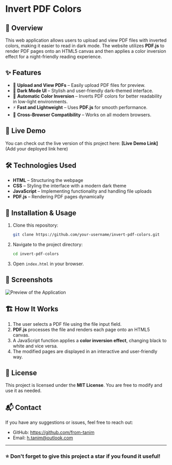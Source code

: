 # Invert PDF Colors

## 📌 Overview
This web application allows users to upload and view PDF files with inverted colors, making it easier to read in dark mode. The website utilizes **PDF.js** to render PDF pages onto an HTML5 canvas and then applies a color inversion effect for a night-friendly reading experience.

## ✨ Features
- 📂 **Upload and View PDFs** – Easily upload PDF files for preview.
- 🎨 **Dark Mode UI** – Stylish and user-friendly dark-themed interface.
- 🔄 **Automatic Color Inversion** – Inverts PDF colors for better readability in low-light environments.
- ⚡ **Fast and Lightweight** – Uses **PDF.js** for smooth performance.
- 🔧 **Cross-Browser Compatibility** – Works on all modern browsers.

## 🚀 Live Demo
You can check out the live version of this project here: **[Live Demo Link]** (Add your deployed link here)

## 🛠️ Technologies Used
- **HTML** – Structuring the webpage
- **CSS** – Styling the interface with a modern dark theme
- **JavaScript** – Implementing functionality and handling file uploads
- **PDF.js** – Rendering PDF pages dynamically

## 📂 Installation & Usage
1. Clone this repository:
   ```sh
   git clone https://github.com/your-username/invert-pdf-colors.git
   ```
2. Navigate to the project directory:
   ```sh
   cd invert-pdf-colors
   ```
3. Open `index.html` in your browser.

## 📸 Screenshots
![Preview of the Application]([screenshot.png](https://github.com/from-tanim/INVERTED-READER/blob/main/Main/Screenshot-0.jpeg)) 
## 🏗️ How It Works
1. The user selects a PDF file using the file input field.
2. **PDF.js** processes the file and renders each page onto an HTML5 canvas.
3. A JavaScript function applies a **color inversion effect**, changing black to white and vice versa.
4. The modified pages are displayed in an interactive and user-friendly way.

## 📜 License
This project is licensed under the **MIT License**. You are free to modify and use it as needed.

## 📬 Contact
If you have any suggestions or issues, feel free to reach out:
- GitHub: https://github.com/from-tanim
- Email: h.tanim@outlook.com

---
### ⭐ Don't forget to give this project a star if you found it useful!
